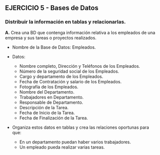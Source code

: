## EJERCICIO 5 - Bases de Datos

###  Distribuir la información en tablas y relacionarlas.

 **A.** Crea una BD que contenga información relativa a los empleados de una empresa y sus tareas o proyectos realizados.

-   Nombre de la Base de Datos: Empleados.

-   Datos:

	   -   Nombre completo, Dirección y Teléfonos de los Empleados.
    -   Número de la seguridad social de los Empleados.
    -   Cargo y departamento de los Empleados.
    -   Fecha de Contratación y salario de los Empleados.
    -   Fotografía de los Empleados.
    -   Nombre del Departamento.
    -   Trabajadores en Departamento.
    -   Responsable de Departamento.
    -   Descripción de la Tarea.
    -   Fecha de Inicio de la Tarea.
    -   Fecha de Finalización de la Tarea.

-   Organiza estos datos en tablas y crea las relaciones oportunas para que:
    -   En un departamento puedan haber varios trabajadores.
    -   Un empleado pueda realizar varias tareas.
<!--stackedit_data:
eyJoaXN0b3J5IjpbLTExMTY3NjAyNCwxMjc2MjUyNzQyLC0xNj
EwNzUwMjYyLDY4ODc0NTU1NF19
-->
